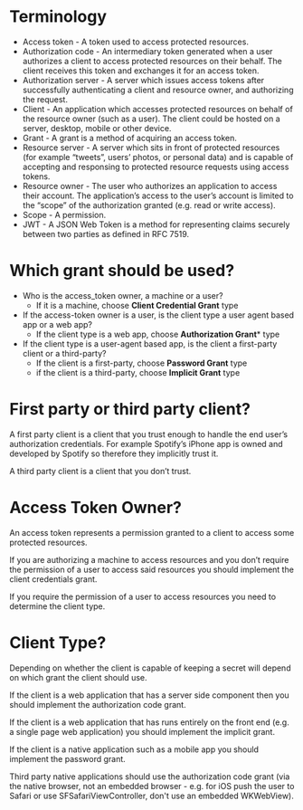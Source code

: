 # Terminology
- Access token - A token used to access protected resources.
- Authorization code - An intermediary token generated when a user authorizes a client to access protected resources 
on their behalf. The client receives this token and exchanges it for an access token.
- Authorization server - A server which issues access tokens after successfully authenticating a client and resource owner, 
and authorizing the request.
- Client - An application which accesses protected resources on behalf of the resource owner (such as a user). 
The client could be hosted on a server, desktop, mobile or other device.
- Grant - A grant is a method of acquiring an access token.
- Resource server - A server which sits in front of protected resources (for example “tweets”, users’ photos, or personal data) 
and is capable of accepting and responsing to protected resource requests using access tokens.
- Resource owner - The user who authorizes an application to access their account. The application’s access to the user’s 
account is limited to the “scope” of the authorization granted (e.g. read or write access).
- Scope - A permission.
- JWT - A JSON Web Token is a method for representing claims securely between two parties as defined in RFC 7519.

# Which grant should be used?

- Who is the access_token owner, a machine or a user?
    - If it is a machine, choose **Client Credential Grant** type 
- If the access-token owner is a user, is the client type a user agent based app or a web app?
    - If the client type is a web app, choose **Authorization Grant*** type
- If the client type is a user-agent based app, is the client a first-party client or a third-party?
    - If the client is a first-party, choose **Password Grant** type    
    - if the client is a third-party, choose **Implicit Grant** type

# First party or third party client?
A first party client is a client that you trust enough to handle the end user’s authorization credentials. 
For example Spotify’s iPhone app is owned and developed by Spotify so therefore they implicitly trust it.

A third party client is a client that you don’t trust.

# Access Token Owner?
An access token represents a permission granted to a client to access some protected resources.

If you are authorizing a machine to access resources and you don’t require the permission of a user 
to access said resources you should implement the client credentials grant.

If you require the permission of a user to access resources you need to determine the client type.

# Client Type?
Depending on whether the client is capable of keeping a secret will depend on which grant the client should use.

If the client is a web application that has a server side component then you should implement the authorization code grant.

If the client is a web application that has runs entirely on the front end (e.g. a single page web application) 
you should implement the implicit grant.

If the client is a native application such as a mobile app you should implement the password grant.

Third party native applications should use the authorization code grant (via the native browser, not an 
embedded browser - e.g. for iOS push the user to Safari or use SFSafariViewController, don't use an embedded WKWebView).
